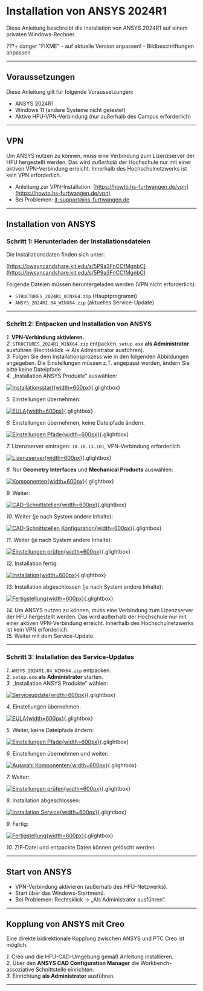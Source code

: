 # Installation von ANSYS 2024R1

Diese Anleitung beschreibt die Installation von ANSYS 2024R1 auf einem privaten Windows-Rechner.

???+ danger "FIXME"
    - auf aktuelle Version anpassen!
    - Bildbeschriftungen anpassen

---

## Voraussetzungen

Diese Anleitung gilt für folgende Voraussetzungen:

* ANSYS 2024R1  
* Windows 11 (andere Systeme nicht getestet)  
* Aktive HFU-VPN-Verbindung (nur außerhalb des Campus erforderlich)

---

## VPN
Um ANSYS nutzen zu können, muss eine Verbindung zum Lizenzserver der HFU hergestellt werden. Das wird _außerhalb_ der Hochschule nur mit einer aktiven VPN-Verbindung erreicht. Innerhalb des Hochschulnetzwerks ist kein VPN erforderlich. 

* Anleitung zur VPN-Installation: [https://howto.hs-furtwangen.de/vpn](https://howto.hs-furtwangen.de/vpn)  
* Bei Problemen: [it-support@hs-furtwangen.de](mailto:it-support@hs-furtwangen.de)

---

## Installation von ANSYS

### Schritt 1: Herunterladen der Installationsdateien

Die Installationsdaten finden sich unter:

[https://bwsyncandshare.kit.edu/s/5P9a3FnCCfMgnbC](https://bwsyncandshare.kit.edu/s/5P9a3FnCCfMgnbC)

Folgende Dateien müssen heruntergeladen werden (VPN nicht erforderlich):

* `STRUCTURES_2024R1_WINX64.zip` (Hauptprogramm)
* `ANSYS_2024R1.04_WINX64.zip` (aktuelles Service-Update)

---

### Schritt 2: Entpacken und Installation von ANSYS

*1.* **VPN-Verbindung aktivieren.**  
*2.* `STRUCTURES_2024R1_WINX64.zip` entpacken. `setup.exe` **als Administrator** ausführen (Rechtsklick → Als Administrator ausführen).  
*3.* Folgen Sie dem Installationsprozess wie in den folgenden Abbildungen angegeben. Die Einstellungen müssen z.T. angepasst werden, ändern Sie bitte keine Dateipfade  
*4.* „Installation ANSYS Produkte“ auswählen:    

[![Installationsstart](media/02_Installation_ansys/02_01.png){width=600px}](media/02_Installation_ansys/02_01.png "Installationsstart"){.glightbox}  

*5.* Einstellungen übernehmen:

[![EULA](media/02_Installation_ansys/02_02.png){width=600px}](media/02_Installation_ansys/02_02.png "EULA"){.glightbox}  

*6.* Einstellungen übernehmen, keine Dateipfade ändern:  

[![Einstellungen Pfade](media/02_Installation_ansys/02_03.png){width=600px}](media/02_Installation_ansys/02_03.png "Einstellungen Pfade"){.glightbox}  

*7.* Lizenzserver eintragen: `10.10.13.101`, VPN-Verbindung erforderlich.  

[![Lizenzserver](media/02_Installation_ansys/02_04.png){width=600px}](media/02_Installation_ansys/02_04.png "Lizenzserver"){.glightbox}  

*8.* Nur **Geometry Interfaces** und **Mechanical Products** auswählen:  

[![Komponenten](media/02_Installation_ansys/02_05.png){width=600px}](media/02_Installation_ansys/02_05.png "Komponenten"){.glightbox}  

*9.* Weiter:  

[![CAD-Schnittstellen](media/02_Installation_ansys/02_06.png){width=600px}](media/02_Installation_ansys/02_06.png "CAD-Schnittstellen"){.glightbox}  

*10.* Weiter (je nach System andere Inhalte):  

[![CAD-Schnittstellen Konfiguration](media/02_Installation_ansys/02_07.png){width=600px}](media/02_Installation_ansys/02_07.png "CAD-Schnittstellen Konfiguration"){.glightbox}  

*11.* Weiter (je nach System andere Inhalte):  

[![Einstellungen prüfen](media/02_Installation_ansys/02_08.png){width=600px}](media/02_Installation_ansys/02_08.png "Einstellungen prüfen"){.glightbox}  

*12.* Installation fertig:  

[![Installation](media/02_Installation_ansys/02_09.png){width=600px}](media/02_Installation_ansys/02_09.png "Installation"){.glightbox}  

*13.* Installation abgeschlossen (je nach System andere Inhalte):  

[![Fertigstellung](media/02_Installation_ansys/02_10.png){width=600px}](media/02_Installation_ansys/02_10.png "Fertigstellung"){.glightbox}  

*14.* Um ANSYS nutzen zu können, muss eine Verbindung zum Lizenzserver der HFU hergestellt werden. Das wird außerhalb der Hochschule nur mit einer aktiven VPN-Verbindung erreicht. Innerhalb des Hochschulnetzwerks ist kein VPN erforderlich.  
*15.* Weiter mit dem Service-Update.  

---

### Schritt 3: Installation des Service-Updates

*1*. `ANSYS_2024R1.04_WINX64.zip` entpacken.  
*2.* `setup.exe` **als Administrator** starten.  
*3.* „Installation ANSYS Produkte“ wählen:  

[![Serviceupdate](media/02_Installation_ansys/02_11.png){width=600px}](media/02_Installation_ansys/02_11.png "Serviceupdate"){.glightbox}  

*4*. Einstellungen übernehmen:

[![EULA](media/02_Installation_ansys/02_12.png){width=600px}](media/02_Installation_ansys/02_12.png "EULA"){.glightbox}  

*5.* Weiter, keine Dateipfade ändern:

[![Einstellungen Pfade](media/02_Installation_ansys/02_13.png){width=600px}](media/02_Installation_ansys/02_13.png "Einstellungen Pfade"){.glightbox}  

*6.* Einstellungen übernehmen und weiter:

[![Auswahl Komponenten](media/02_Installation_ansys/02_14.png){width=600px}](media/02_Installation_ansys/02_14.png "Auswahl Komponenten"){.glightbox}  

*7.* Weiter:

[![Einstellungen prüfen](media/02_Installation_ansys/02_15.png){width=600px}](media/02_Installation_ansys/02_15.png "Einstellungen prüfen"){.glightbox} 

*8.* Installation abgeschlossen:

[![Installation Service](media/02_Installation_ansys/02_16.png){width=600px}](media/02_Installation_ansys/02_16.png "Installation Service"){.glightbox} 

*9.* Fertig:

[![Fertigstellung](media/02_Installation_ansys/02_17.png){width=600px}](media/02_Installation_ansys/02_17.png "Fertigstellung"){.glightbox} 

*10.* ZIP-Datei und entpackte Daten können gelöscht werden.

---

## Start von ANSYS

* VPN-Verbindung aktivieren (außerhalb des HFU-Netzwerks).
* Start über das Windows-Startmenü.
* Bei Problemen: Rechtsklick → „Als Administrator ausführen“.

---

## Kopplung von ANSYS mit Creo

Eine direkte bidirektionale Kopplung zwischen ANSYS und PTC Creo ist möglich.

*1.* Creo und die HFU-CAD-Umgebung gemäß Anleitung installieren.  
*2.* Über den **ANSYS CAD Configuration Manager** die Workbench-assoziative Schnittstelle einrichten.  
*3.* Einrichtung **als Administrator** ausführen.  

---

